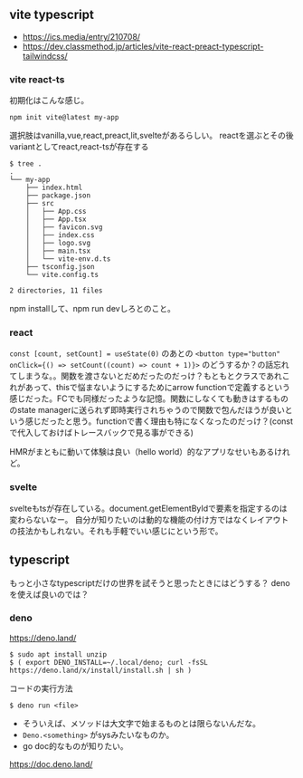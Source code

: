 ## vite typescript

- https://ics.media/entry/210708/
- https://dev.classmethod.jp/articles/vite-react-preact-typescript-tailwindcss/

### vite react-ts

初期化はこんな感じ。

```console
npm init vite@latest my-app
```

選択肢はvanilla,vue,react,preact,lit,svelteがあるらしい。
reactを選ぶとその後variantとしてreact,react-tsが存在する

```console
$ tree .
.
└── my-app
    ├── index.html
    ├── package.json
    ├── src
    │   ├── App.css
    │   ├── App.tsx
    │   ├── favicon.svg
    │   ├── index.css
    │   ├── logo.svg
    │   ├── main.tsx
    │   └── vite-env.d.ts
    ├── tsconfig.json
    └── vite.config.ts

2 directories, 11 files
```

npm installして、npm run devしろとのこと。

### react

`const [count, setCount] = useState(0)` のあとの `<button type="button" onClick={() => setCount((count) => count + 1)}>` のどうするか？の話忘れてしまうな。。関数を渡さないとだめだったのだっけ？もともとクラスであれこれがあって、thisで悩まないようにするためにarrow functionで定義するという感じだった。FCでも同様だったような記憶。関数にしなくても動きはするもののstate managerに送られず即時実行されちゃうので関数で包んだほうが良いという感じだったと思う。functionで書く理由も特になくなったのだっけ？(constで代入しておけばトレースバックで見る事ができる)

HMRがまともに動いて体験は良い（hello world）的なアプリなせいもあるけれど。

### svelte

svelteもtsが存在している。document.getElementByIdで要素を指定するのは変わらないなー。
自分が知りたいのは動的な機能の付け方ではなくレイアウトの技法かもしれない。それも手軽でいい感じにという形で。

## typescript

もっと小さなtypescriptだけの世界を試そうと思ったときにはどうする？
denoを使えば良いのでは？

### deno

https://deno.land/

```console
$ sudo apt install unzip
$ ( export DENO_INSTALL=~/.local/deno; curl -fsSL https://deno.land/x/install/install.sh | sh )
```
コードの実行方法

```console
$ deno run <file>
```

- そういえば、メソッドは大文字で始まるものとは限らないんだな。
- `Deno.<something>` がsysみたいなものか。
- go doc的なものが知りたい。

https://doc.deno.land/